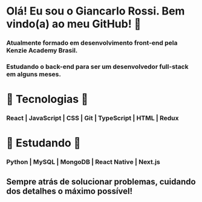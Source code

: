 # Olá! Eu sou o Giancarlo Rossi. Bem vindo(a) ao meu GitHub! 👾 

### Atualmente formado em desenvolvimento front-end pela Kenzie Academy Brasil.
### Estudando o back-end para ser um desenvolvedor full-stack em alguns meses.

# :robot: Tecnologias :robot:

### React | JavaScript | CSS | Git | TypeScript | HTML | Redux

#  :monocle_face: Estudando :monocle_face:

### Python | MySQL  | MongoDB | React Native | Next.js

## Sempre atrás de solucionar problemas, cuidando dos detalhes o máximo possível!
